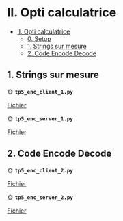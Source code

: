 # II. Opti calculatrice

- [II. Opti calculatrice](#ii-opti-calculatrice)
  - [0. Setup](#0-setup)
  - [1. Strings sur mesure](#1-strings-sur-mesure)
  - [2. Code Encode Decode](#2-code-encode-decode)

## 1. Strings sur mesure

🌞 **`tp5_enc_client_1.py`**

[Fichier](https://github.com/yanisgilliard/TP-ReseauxB2/blob/8ffde5069fc8a059eba0e90832a9bc72baf9faaf/TP5/tp5_enc_client_1.py)

🌞 **`tp5_enc_server_1.py`**

[Fichier](https://github.com/yanisgilliard/TP-ReseauxB2/blob/8ffde5069fc8a059eba0e90832a9bc72baf9faaf/TP5/tp5_enc_server_1.py)

## 2. Code Encode Decode

🌞 **`tp5_enc_client_2.py`**

[Fichier](https://github.com/yanisgilliard/TP-ReseauxB2/blob/5111b63e7ad991cdf1ff8b755f609b69b4635889/TP5/tp5_enc_client_2.py)

🌞 **`tp5_enc_server_2.py`**

[Fichier](https://github.com/yanisgilliard/TP-ReseauxB2/blob/5111b63e7ad991cdf1ff8b755f609b69b4635889/TP5/tp5_enc_server_2.py)